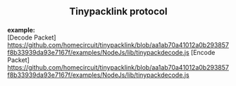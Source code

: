 <strong><h2><p><center>Tinypacklink protocol</center></p></h2></strong>
**example:**</br>
[Decode Packet] https://github.com/homecircuit/tinypacklink/blob/aa1ab70a41012a0b293857f8b33939da93e7167f/examples/NodeJs/lib/tinypackdecode.js 
[Encode Packet] https://github.com/homecircuit/tinypacklink/blob/aa1ab70a41012a0b293857f8b33939da93e7167f/examples/NodeJs/lib/tinypackdecode.js 

